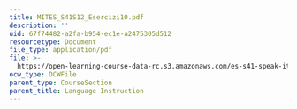```yaml
---
title: MITES_S41S12_Esercizi10.pdf
description: ''
uid: 67f74482-a2fa-b954-ec1e-a2475305d512
resourcetype: Document
file_type: application/pdf
file: >-
  https://open-learning-course-data-rc.s3.amazonaws.com/es-s41-speak-italian-with-your-mouth-full-spring-2012/67f74482a2fab954ec1ea2475305d512_MITES_S41S12_Esercizi10.pdf
ocw_type: OCWFile
parent_type: CourseSection
parent_title: Language Instruction
---
```

